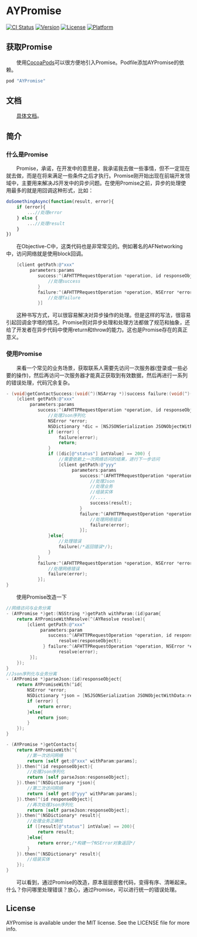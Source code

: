 # AYPromise

[![CI Status](http://img.shields.io/travis/alan-yeh/AYPromise.svg?style=flat)](https://travis-ci.org/alan-yeh/AYPromise)
[![Version](https://img.shields.io/cocoapods/v/AYPromise.svg?style=flat)](http://cocoapods.org/pods/AYPromise)
[![License](https://img.shields.io/cocoapods/l/AYPromise.svg?style=flat)](http://cocoapods.org/pods/AYPromise)
[![Platform](https://img.shields.io/cocoapods/p/AYPromise.svg?style=flat)](http://cocoapods.org/pods/AYPromise)

## 获取Promise
　　使用[CocoaPods](http://cocoapods.org)可以很方便地引入Promise。Podfile添加AYPromise的依赖。

```ruby
pod "AYPromise"
```

## 文档
　　[具体文档](DOC.md)。

## 简介
### 什么是Promise
　　Promise，承诺，在开发中的意思是，我承诺我去做一些事情，但不一定现在就去做，而是在将来满足一些条件之后才执行。Promise刚开始出现在前端开发领域中，主要用来解决JS开发中的异步问题。在使用Promise之前，异步的处理使用最多的就是用回调这种形式，比如：

```javascript
doSomethingAsync(function(result, error){
    if (error){
        ...//处理error
    } else {
        ...//处理result
    }
})
```
　　在Objective-C中，这类代码也是非常常见的。例如著名的AFNetworking中，访问网络就是使用block回调。

```objective-c
    [client getPath:@"xxx"
         parameters:params
            success:^(AFHTTPRequestOperation *operation, id responseObject) {
                //处理success
            }
            failure:^(AFHTTPRequestOperation *operation, NSError *error) {
                //处理failure
            }]
```

　　这种书写方式，可以很容易解决对异步操作的处理。但是这样的写法，很容易引起回调金字塔的情况。Promise则对异步处理和处理方法都做了规范和抽象，还给了开发者在异步代码中使用return和throw的能力。这也是Promise存在的真正意义。
### 使用Promise
　　来看一个常见的业务场景，获取联系人需要先访问一次服务器(登录或一些必要的操作)，然后再访问一次服务器才能真正获取到有效数据，然后再进行一系列的错误处理，代码冗余复杂。

```objective-c
- (void)getContactSuccess:(void(^)(NSArray *))success failure:(void(^)(NSError *))failure{
    [client getPath:@"xxx"
         parameters:params
            success:^(AFHTTPRequestOperation *operation, id responseObject) {
                //处理Json序列化
                NSError *error;
                NSDictionary *dic = [NSJSONSerialization JSONObjectWithData:responseObject options:kNilOptions error:&error];
                if (error) {
                    failure(error);
                    return;
                }
                if ([dic[@"status"] intValue] == 200) {
                    //需要依赖上一次网络访问的结果，进行下一步访问
                    [client getPath:@"yyy"
                         parameters:params
                            success:^(AFHTTPRequestOperation *operation, id responseObject) {
                                //处理Json
                                //处理业务
                                //组装实体
                                //....
                                success(result);
                            }
                            failure:^(AFHTTPRequestOperation *operation, NSError *error) {
                                //处理网络错误
                                failure(error);
                            }];
                }else{
                    //处理错误
                    failure(/*返回错误*/);
                }
            }
            failure:^(AFHTTPRequestOperation *operation, NSError *error) {
                //处理网络错误
                failure(error);
            }];
}
```

　　使用Promise改造一下

```objective-c
//网络访问与业务分离
- (AYPromise *)get:(NSString *)getPath withParam:(id)param{
    return AYPromiseWithResolve(^(AYResolve resolve){
        [client getPath:@"xxx"
             parameters:param
                success:^(AFHTTPRequestOperation *operation, id responseObject) {
                    resolve(responseObject);
              } failure:^(AFHTTPRequestOperation *operation, NSError *error) {
                    resolve(error);
         }];
    });
}
//Json序列化与业务分离
- (AYPromise *)parseJson:(id)responseObject{
    return AYPromiseWith(^id{
        NSError *error;
        NSDictionary *json = [NSJSONSerialization JSONObjectWithData:responseObject options:kNilOptions error:&error];
        if (error) {
            return error;
        }else{
            return json;
        }
    });
}

- (AYPromise *)getContacts{
    return AYPromiseWith(^{
        //第一次访问网络
        return [self get:@"xxx" withParam:params];
    }).then(^(id responseObject){
        //处理Json序列化
        return [self parseJson:responseObject];
    }).then(^(NSDictionary *json){
        //第二次访问网络
        return [self get:@"yyy" withParam:params];
    }).then(^(id responseObject){
        //再次处理Json序列化
        return [self parseJson:responseObject];
    }).then(^(NSDictionary* result){
        //处理业务正确性
        if ([result[@"status"] intValue] == 200){
            return result;
        }else{
            return error;/*构建一个NSError对象返回*/
        }
    }).then(^(NSDictionary* result){
        //组装实体
    });
}
```

　　可以看到，通过Promise的改造，原本层层嵌套代码，变得有序、清晰起来。什么？你问哪里处理错误？放心，通过Promise，可以进行统一的错误处理。

## License

AYPromise is available under the MIT license. See the LICENSE file for more info.
